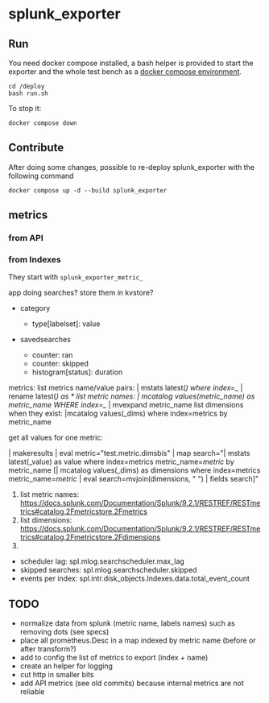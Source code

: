 # splunk_exporter

## Run

You need docker compose installed, a bash helper is provided to start the exporter and the whole test bench as a [docker compose environment](./deploy/README.md).

```shell
cd /deploy
bash run.sh
```

To stop it:

```shell
docker compose down
```

## Contribute

After doing some changes, possible to re-deploy splunk_exporter with the following command
```shell
docker compose up -d --build splunk_exporter
```

## metrics

### from API

### from Indexes

They start with `splunk_exporter_metric_`

app doing searches? store them in kvstore?

- category
  - type[labelset]: value

- savedsearches
  - counter: ran
  - counter: skipped
  - histogram[status]: duration

metrics:
  list metrics name/value pairs: | mstats latest(*) where index=_* | rename latest(*) as *
  list metric names: | mcatalog values(metric_name) as metric_name WHERE index=_*  | mvexpand metric_name
  list dimensions when they exist: |mcatalog values(_dims) where index=metrics by metric_name

  get all values for one metric:

  | makeresults
| eval metric="test.metric.dimsbis"
| map search="| mstats latest(_value) as value where index=metrics metric_name=$metric$ by metric_name 
    [| mcatalog values(_dims) as dimensions where index=metrics metric_name=$metric$ 
| eval search=mvjoin(dimensions, \" \")
| fields search]"
  
  1. list metric names: https://docs.splunk.com/Documentation/Splunk/9.2.1/RESTREF/RESTmetrics#catalog.2Fmetricstore.2Fmetrics
  2. list dimensions: https://docs.splunk.com/Documentation/Splunk/9.2.1/RESTREF/RESTmetrics#catalog.2Fmetricstore.2Fdimensions
  3. 

  - scheduler lag: spl.mlog.searchscheduler.max_lag
  - skipped searches: spl.mlog.searchscheduler.skipped
  - events per index: spl.intr.disk_objects.Indexes.data.total_event_count


## TODO

- normalize data from splunk (metric name, labels names) such as removing dots (see specs)
- place all prometheus.Desc in a map indexed by metric name (before or after transform?)
- add to config the list of metrics to export (index + name)
- create an helper for logging
- cut http in smaller bits
- add API metrics (see old commits) because internal metrics are not reliable